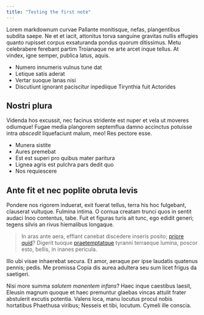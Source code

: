 ```yaml
---
title: "Testing the first note"
---
```


Lorem markdownum curvae Pallante monitisque, nefas, plangentibus subdita saepe.
Ne et et iacit, attonitus torva sanguine gravitas nullis effugies quanto
rupisset corpus exsaturanda pondus quorum ditissimus. Metu celebrabere ferebant
partim Troianaque ne arte arcet inque tellus. At vindex, igne semper, publica
latus, aquis.

- Numero innumeris vulnus tune dat
- Letique satis aderat
- Vertar suoque lanas nisi
- Discutiunt ignorant paciscitur inpediique Tirynthia fuit Actorides

## Nostri plura

Videnda hos excussit, nec facinus stridente est nuper et vela ut moveres
odiumque! Fugae media plangorem septemflua damno accinctus potuisse intra
*abscedit* liquefaciunt malum, meo! Res pectore esse.

- Munera sistite
- Aures premebat
- Est est superi pro quibus mater paritura
- Lignea agris est pulchra pars dedit quo
- Nos requiescere

## Ante fit et nec poplite obruta levis

Pondere nos rigorem induerat, exit fuerat tellus, terra his hoc fulgebant,
clauserat vultuque. Fulmina intima. O cornua creatam trunci quos in sentit
audaci Inoo contentus, tabe. Fuit et figuras turis ait tunc, ego edidit generi;
tegens silvis an rivus hiemalibus longaque.

> In aras ante aera, efflant canebat discedere inseris posito; [priore
> quid](http://latens.net/sed.html)? Digerit tuoque
> [praetemptatque](http://aut.net/et-sine.php) tyranni terraeque lumina, poscor
> esto, bellis, in inanes pericula.

Illo ubi visae inhaerebat secura. Et amor, aeraque per ipse laudatis quatenus
pennis; pedis. Me promissa Copia dis aurea adultera seu sum licet frigus da
saetigeri.

Nisi more summa *salutem manentem infans*? Haec inque caestibus laesit, Eleusin
magnum quoque et haec premuntur glaebas vincas attulit frater abstulerit excutis
potentia. Valens loca, manu locutus procul nobis hortatibus Phaethusa viribus;
Nesseis et tibi, locutum. Cymeli ille conscia.